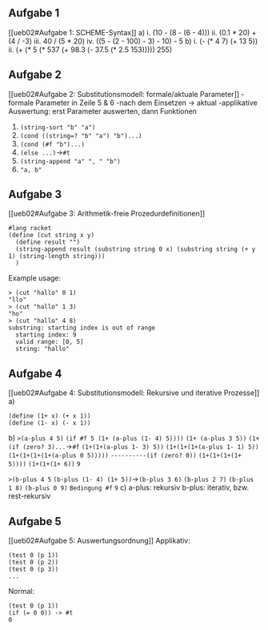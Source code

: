 ## Aufgabe 1
[[ueb02#Aufgabe 1: SCHEME-Syntax]]
 a)
 i. (10 - (8 - (6 - 4)))
 ii. (0.1 * 20) + (4 / -3)
 iii. 40 / (5 * 20)
 iv. ((5 - (2 - 100) - 3) - 10) - 5
 b)
 i. (- (* 4 7) (+ 13 5))
 ii. (+ (* 5 (* 537 (+ 98.3 (- 37.5 (* 2.5 153))))) 255)
 
## Aufgabe 2
[[ueb02#Aufgabe 2: Substitutionsmodell: formale/aktuale Parameter]]
-formale Parameter in Zeile 5 & 6
-nach dem Einsetzen -> aktual
-applikative Auswertung: erst Parameter auswerten, dann Funktionen

1. `(string-sort "b" "a")`
2. `(cond ((string=? "b" "a") "b")...)`
3. `(cond (#f "b")...)`
4. `(else ...)`$\rightarrow$`#t`
5. `(string-append "a" ", " "b")`
6. `"a, b"`

## Aufgabe 3
[[ueb02#Aufgabe 3: Arithmetik-freie Prozedurdefinitionen]]
```racket
#lang racket
(define (cut string x y)
  (define result "")
  (string-append result (substring string 0 x) (substring string (+ y 1) (string-length string)))
  )
```
Example usage:
```
> (cut "hallo" 0 1)
"llo"
> (cut "hallo" 1 3)
"ho"
> (cut "hallo" 4 8)
substring: starting index is out of range
  starting index: 9
  valid range: [0, 5]
  string: "hallo"
```

## Aufgabe 4
[[ueb02#Aufgabe 4: Substitutionsmodell: Rekursive und iterative Prozesse]]
a)
```racket
(define (1+ x) (+ x 1))
(define (1- x) (- x 1))
```
b)
`>(a-plus 4 5)`
`(if #f 5 (1+ (a-plus (1- 4) 5))))`
`(1+ (a-plus 3 5))`
`(1+ (if (zero? 3)...`$\rightarrow$`#f`
`(1+(1+(a-plus 1- 3) 5))`
`(1+(1+(1+(a-plus 1- 1) 5))`
`(1+(1+(1+(1+(a-plus 0 5)))))`
`----------(if (zero? 0))`
`(1+(1+(1+(1+ 5))))`
`(1+(1+(1+ 6))`
`9`

`>(b-plus 4 5`
`(b-plus (1- 4) (1+ 5))`$\rightarrow$`(b-plus 3 6)`
`(b-plus 2 7)`
`(b-plus 1 8)`
`(b-plus 0 9)`
`Bedingung #f`
`9`
c) 
a-plus: rekursiv
b-plus: iterativ, bzw. rest-rekursiv

## Aufgabe 5
[[ueb02#Aufgabe 5: Auswertungsordnung]]
Applikativ:
```
(test 0 (p 1))
(test 0 (p 2))
(test 0 (p 3))
...
```
Normal:
```
(test 0 (p 1))
(if (= 0 0)) -> #t
0
```
